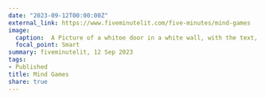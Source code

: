 ```yaml
---
date: "2023-09-12T00:00:00Z"
external_link: https://www.fiveminutelit.com/five-minutes/mind-games
image:
  caption:  A Picture of a whitoe door in a white wall, with the text, "MIND GAMES BY FIONA H EVANS" from the fiveminutelit web page. 
  focal_point: Smart
summary: fiveminutelit, 12 Sep 2023
tags:
- Published
title: Mind Games
share: true
---
```

<!--

-->